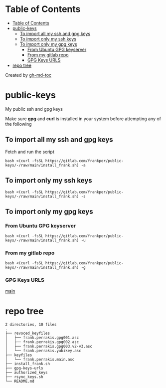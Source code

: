 Table of Contents
=================

* [Table of Contents](#table-of-contents)
* [public-keys](#public-keys)
   * [To import all my ssh and gpg keys](#to-import-all-my-ssh-and-gpg-keys)
   * [To import only my ssh keys](#to-import-only-my-ssh-keys)
   * [To import only my gpg keys](#to-import-only-my-gpg-keys)
      * [From Ubuntu GPG keyserver](#from-ubuntu-gpg-keyserver)
      * [From my gitlab repo](#from-my-gitlab-repo)
      * [GPG Keys URLS](#gpg-keys-urls)
* [repo tree](#repo-tree)

Created by [gh-md-toc](https://github.com/ekalinin/github-markdown-toc)
# public-keys
My public ssh and gpg keys 

Make sure **gpg** and **curl** is installed in your system before attempting any of the following 

## To import all my ssh and gpg keys
Fetch and run the script 
```shell
bash <(curl -fsSL https://gitlab.com/frankper/public-keys/-/raw/main/install_frank.sh) -a
```
## To import only my ssh keys
```shell
bash <(curl -fsSL https://gitlab.com/frankper/public-keys/-/raw/main/install_frank.sh) -s 
```
## To import only my gpg keys
### From Ubuntu GPG keyserver
```shell
bash <(curl -fsSL https://gitlab.com/frankper/public-keys/-/raw/main/install_frank.sh) -u
```
### From my gitlab repo
```shell
bash <(curl -fsSL https://gitlab.com/frankper/public-keys/-/raw/main/install_frank.sh) -g
```
### GPG Keys URLS
[main](https://keyserver.ubuntu.com/pks/lookup?op=get&search=0x026df53d6b7c0b00732d555cf8e3ef51cf4f4f51)
# repo tree
```shell
2 directories, 10 files
.
├── revoced_keyfiles
│   ├── frank.perrakis.gpg001.asc
│   ├── frank.perrakis.gpg002.asc
│   ├── frank.perrakis.gpg003.v2-v3.asc
│   └── frank.perrakis.yubikey.asc
├── keyfiles
│   └── frank.perrakis.main.asc
├── install_frank.sh
├── gpg-keys-urls
├── authorized_keys
├── rsync_keys.sh
└── README.md
```
